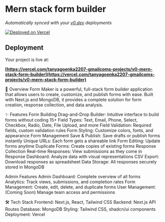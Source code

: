 # Mern stack form builder

*Automatically synced with your [v0.dev](https://v0.dev) deployments*

[![Deployed on Vercel](https://img.shields.io/badge/Deployed%20on-Vercel-black?style=for-the-badge&logo=vercel)](https://vercel.com/tanyagoenka2207-gmailcoms-projects/v0-mern-stack-form-builder)


## Deployment

Your project is live at:

**[https://vercel.com/tanyagoenka2207-gmailcoms-projects/v0-mern-stack-form-builder](https://vercel.com/tanyagoenka2207-gmailcoms-projects/v0-mern-stack-form-builder)**

🚀 Overview
Form Maker is a powerful, full-stack form builder application that allows users to create, customize, and publish forms with ease. Built with Next.js and MongoDB, it provides a complete solution for form creation, response collection, and data analysis.

✨ Features
Form Building
Drag-and-Drop Builder: Intuitive interface to build forms without coding
15+ Field Types: Text, Email, Phone, Select, Checkbox, Radio, Date, File Upload, and more
Field Validation: Required fields, custom validation rules
Form Styling: Customize colors, fonts, and appearance
Form Management
Save & Publish: Save drafts or publish forms instantly
Unique URLs: Each form gets a shareable link
Form Editing: Update forms anytime
Duplicate Forms: Create copies of existing forms
Response Collection
Real-time Responses: View submissions as they come in
Response Dashboard: Analyze data with visual representations
CSV Export: Download responses as spreadsheet
Data Storage: All responses securely stored in MongoDB

Admin Features
Admin Dashboard: Complete overview of all forms
Analytics: Track views, submissions, and completion rates
Form Management: Create, edit, delete, and duplicate forms
User Management: (Coming Soon) Manage team access and permissions

🛠 Tech Stack
Frontend: Next.js, React, Tailwind CSS
Backend: Next.js API Routes
Database: MongoDB
Styling: Tailwind CSS, shadcn/ui components
Deployment: Vercel
